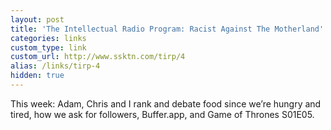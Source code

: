```yaml
---
layout: post
title: 'The Intellectual Radio Program: Racist Against The Motherland'
categories: links
custom_type: link
custom_url: http://www.ssktn.com/tirp/4
alias: /links/tirp-4
hidden: true
---
```

This week: Adam, Chris and I rank and debate food since we’re hungry and tired, how we ask for followers, Buffer.app, and Game of Thrones S01E05.
